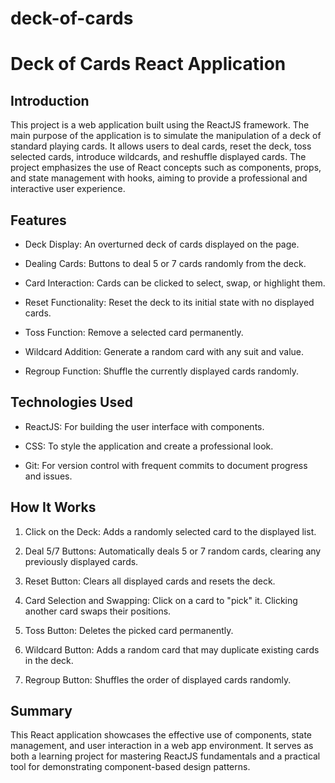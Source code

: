 # deck-of-cards
# Deck of Cards React Application

## Introduction

This project is a web application built using the ReactJS framework. The main purpose of the application is to simulate the manipulation of a deck of standard playing cards. It allows users to deal cards, reset the deck, toss selected cards, introduce wildcards, and reshuffle displayed cards. The project emphasizes the use of React concepts such as components, props, and state management with hooks, aiming to provide a professional and interactive user experience.

## Features

- Deck Display: An overturned deck of cards displayed on the page.

- Dealing Cards: Buttons to deal 5 or 7 cards randomly from the deck.

- Card Interaction: Cards can be clicked to select, swap, or highlight them.

- Reset Functionality: Reset the deck to its initial state with no displayed cards.

- Toss Function: Remove a selected card permanently.

- Wildcard Addition: Generate a random card with any suit and value.

- Regroup Function: Shuffle the currently displayed cards randomly.

## Technologies Used

- ReactJS: For building the user interface with components.

- CSS: To style the application and create a professional look.

- Git: For version control with frequent commits to document progress and issues.

## How It Works

1. Click on the Deck: Adds a randomly selected card to the displayed list.

2. Deal 5/7 Buttons: Automatically deals 5 or 7 random cards, clearing any previously displayed cards.

3. Reset Button: Clears all displayed cards and resets the deck.

4. Card Selection and Swapping: Click on a card to "pick" it. Clicking another card swaps their positions.

5. Toss Button: Deletes the picked card permanently.

6. Wildcard Button: Adds a random card that may duplicate existing cards in the deck.

7. Regroup Button: Shuffles the order of displayed cards randomly.

## Summary

This React application showcases the effective use of components, state management, and user interaction in a web app environment. It serves as both a learning project for mastering ReactJS fundamentals and a practical tool for demonstrating component-based design patterns.

